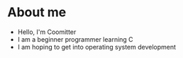 # About me

- Hello, I'm Coomitter
- I am a beginner programmer learning C
- I am hoping to get into operating system development
